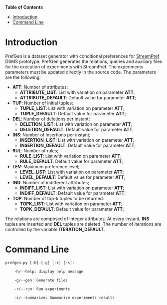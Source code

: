 **Table of Contents**

- [Introduction](#introduction)
- [Command Line](#command-line)

# Introduction

PrefGen is a dataset generator with conditional preferences for [StreamPref](http://streampref.github.io) DSMS prototype.
PrefGen generates the relations, queries and auxiliary files for the execution of experiments with StreamPref.
The experiments parameters must be updated directly in the source code.
The parameters are the following:
- **ATT**: Number of attributes;
  - **ATTRIBUTE_LIST**: List with variation on parameter **ATT**;
  - **ATTRIBUTE_DEFAULT**: Default value for parameter **ATT**; 
- **TUP**: Number of initial tuples;
  - **TUPLE_LIST**: List with variation on parameter **ATT**;
  - **TUPLE_DEFAULT**: Default value for parameter **ATT**; 
- **DEL**: Number of deletions per instant;
  - **DELETION_LIST**: List with variation on parameter **ATT**;
  - **DELETION_DEFAULT**: Default value for parameter **ATT**; 
- **INS**: Number of insertions per instant;
  - **INSERTION_LIST**: List with variation on parameter **ATT**;
  - **INSERTION_DEFAULT**: Default value for parameter **ATT**; 
- **RUL**: Number of rules;
  - **RULE_LIST**: List with variation on parameter **ATT**;
  - **RULE_DEFAULT**: Default value for parameter **ATT**; 
- **LEV**: Maximum preference level;
  - **LEVEL_LIST**: List with variation on parameter **ATT**;
  - **LEVEL_DEFAULT**: Default value for parameter **ATT**; 
- **IND**: Number of indifferent attributes;
  - **INDIFF_LIST**: List with variation on parameter **ATT**;
  - **INDIFF_DEFAULT**: Default value for parameter **ATT**; 
- **TOP**: Number of top-k tuples to be returned.
  - **TOPK_LIST**: List with variation on parameter **ATT**;
  - **TOPK_DEFAULT**: Default value for parameter **ATT**; 

The relations are composed of integer attributes.
At every instant, **INS** tuples are inserted and **DEL** tuples are deleted.
The number of iterations are controlled by the variable **ITERATION_DEFAULT**.


# Command Line

```
prefgen.py [-h] [-g] [-r] [-s]:

    -h/--help: display help message

    -g/--gen: Generate files

    -r/--run: Run experiments

    -s/--summarize: Summarize experiments results
```
